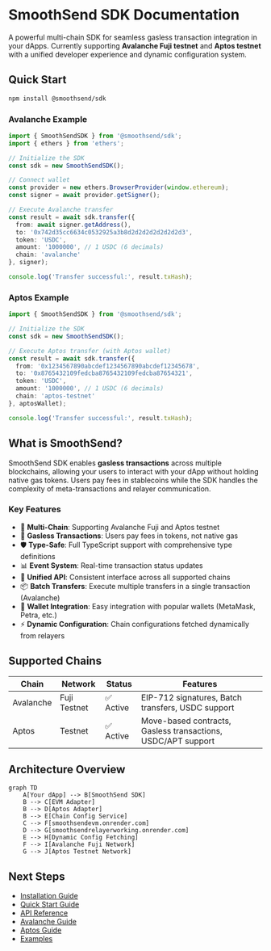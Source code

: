 # SmoothSend SDK Documentation

A powerful multi-chain SDK for seamless gasless transaction integration in your dApps. Currently supporting **Avalanche Fuji testnet** and **Aptos testnet** with a unified developer experience and dynamic configuration system.

## Quick Start

```bash
npm install @smoothsend/sdk
```

### Avalanche Example
```typescript
import { SmoothSendSDK } from '@smoothsend/sdk';
import { ethers } from 'ethers';

// Initialize the SDK
const sdk = new SmoothSendSDK();

// Connect wallet
const provider = new ethers.BrowserProvider(window.ethereum);
const signer = await provider.getSigner();

// Execute Avalanche transfer
const result = await sdk.transfer({
  from: await signer.getAddress(),
  to: '0x742d35cc6634c0532925a3b8d2d2d2d2d2d2d2d3',
  token: 'USDC',
  amount: '1000000', // 1 USDC (6 decimals)
  chain: 'avalanche'
}, signer);

console.log('Transfer successful:', result.txHash);
```

### Aptos Example
```typescript
import { SmoothSendSDK } from '@smoothsend/sdk';

// Initialize the SDK
const sdk = new SmoothSendSDK();

// Execute Aptos transfer (with Aptos wallet)
const result = await sdk.transfer({
  from: '0x1234567890abcdef1234567890abcdef12345678',
  to: '0x8765432109fedcba8765432109fedcba87654321',
  token: 'USDC',
  amount: '1000000', // 1 USDC (6 decimals)
  chain: 'aptos-testnet'
}, aptosWallet);

console.log('Transfer successful:', result.txHash);
```

## What is SmoothSend?

SmoothSend SDK enables **gasless transactions** across multiple blockchains, allowing your users to interact with your dApp without holding native gas tokens. Users pay fees in stablecoins while the SDK handles the complexity of meta-transactions and relayer communication.

### Key Features

- 🚀 **Multi-Chain**: Supporting Avalanche Fuji and Aptos testnet
- 💸 **Gasless Transactions**: Users pay fees in tokens, not native gas
- 🛡️ **Type-Safe**: Full TypeScript support with comprehensive type definitions
- 📊 **Event System**: Real-time transaction status updates
- 🔄 **Unified API**: Consistent interface across all supported chains
- 📦 **Batch Transfers**: Execute multiple transfers in a single transaction (Avalanche)
- 🔌 **Wallet Integration**: Easy integration with popular wallets (MetaMask, Petra, etc.)
- ⚡ **Dynamic Configuration**: Chain configurations fetched dynamically from relayers

## Supported Chains

| Chain | Network | Status | Features |
|-------|---------|--------|----------|
| Avalanche | Fuji Testnet | ✅ Active | EIP-712 signatures, Batch transfers, USDC support |
| Aptos | Testnet | ✅ Active | Move-based contracts, Gasless transactions, USDC/APT support |

## Architecture Overview

```mermaid
graph TD
    A[Your dApp] --> B[SmoothSend SDK]
    B --> C[EVM Adapter]
    B --> D[Aptos Adapter]
    B --> E[Chain Config Service]
    C --> F[smoothsendevm.onrender.com]
    D --> G[smoothsendrelayerworking.onrender.com]
    E --> H[Dynamic Config Fetching]
    F --> I[Avalanche Fuji Network]
    G --> J[Aptos Testnet Network]
```

## Next Steps

- [Installation Guide](./installation.md)
- [Quick Start Guide](./quick-start.md)
- [API Reference](./api/index.md)
- [Avalanche Guide](./chains/avalanche.md)
- [Aptos Guide](./chains/aptos.md)
- [Examples](./examples/index.md)
